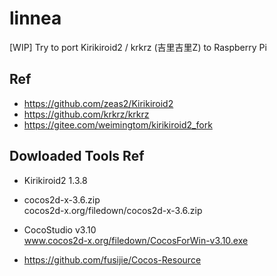 # linnea
[WIP] Try to port Kirikiroid2 / krkrz (吉里吉里Z) to Raspberry Pi

## Ref  
* https://github.com/zeas2/Kirikiroid2  
* https://github.com/krkrz/krkrz  
* https://gitee.com/weimingtom/kirikiroid2_fork  

## Dowloaded Tools Ref  
* Kirikiroid2 1.3.8  

* cocos2d-x-3.6.zip  
cocos2d-x.org/filedown/cocos2d-x-3.6.zip  

* CocoStudio v3.10  
www.cocos2d-x.org/filedown/CocosForWin-v3.10.exe  

* https://github.com/fusijie/Cocos-Resource  

